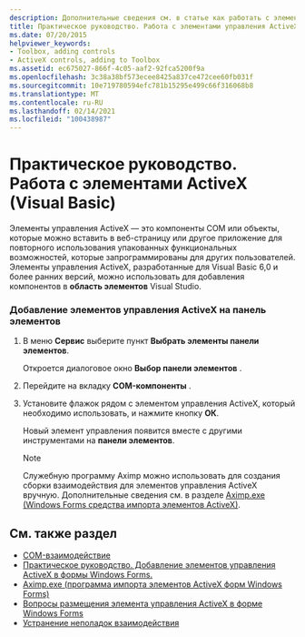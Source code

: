 ```yaml
---
description: Дополнительные сведения см. в статье как работать с элементами управления ActiveX (Visual Basic)
title: Практическое руководство. Работа с элементами управления ActiveX
ms.date: 07/20/2015
helpviewer_keywords:
- Toolbox, adding controls
- ActiveX controls, adding to Toolbox
ms.assetid: ec675027-866f-4c05-aaf2-92fca5200f9a
ms.openlocfilehash: 3c38a38bf573ecee8425a837ce472cee60fb031f
ms.sourcegitcommit: 10e719780594efc781b15295e499c66f316068b8
ms.translationtype: MT
ms.contentlocale: ru-RU
ms.lasthandoff: 02/14/2021
ms.locfileid: "100438987"
---
```

# <a name="how-to-work-with-activex-controls-visual-basic"></a>Практическое руководство. Работа с элементами ActiveX (Visual Basic)

Элементы управления ActiveX — это компоненты COM или объекты, которые можно вставить в веб-страницу или другое приложение для повторного использования упакованных функциональных возможностей, которые запрограммированы для других пользователей. Элементы управления ActiveX, разработанные для Visual Basic 6,0 и более ранних версий, можно использовать для добавления компонентов в **область элементов** Visual Studio.  
  
### <a name="to-add-activex-controls-to-the-toolbox"></a>Добавление элементов управления ActiveX на панель элементов  
  
1. В меню **Сервис** выберите пункт **Выбрать элементы панели элементов**.  
  
     Откроется диалоговое окно **Выбор панели элементов** .  
  
2. Перейдите на вкладку **COM-компоненты** .  
  
3. Установите флажок рядом с элементом управления ActiveX, который необходимо использовать, и нажмите кнопку **ОК**.  
  
     Новый элемент управления появится вместе с другими инструментами на **панели элементов**.  
  
    > [!NOTE]
    > Служебную программу Aximp можно использовать для создания сборки взаимодействия для элементов управления ActiveX вручную. Дополнительные сведения см. в разделе [Aximp.exe (Windows Forms средства импорта элементов ActiveX)](../../../framework/tools/aximp-exe-windows-forms-activex-control-importer.md).  
  
## <a name="see-also"></a>См. также раздел

- [COM-взаимодействие](index.md)
- [Практическое руководство. Добавление элементов управления ActiveX в формы Windows Forms.](/dotnet/desktop/winforms/controls/how-to-add-activex-controls-to-windows-forms)
- [Aximp.exe (программа импорта элементов ActiveX форм Windows Forms)](../../../framework/tools/aximp-exe-windows-forms-activex-control-importer.md)
- [Вопросы размещения элемента управления ActiveX в форме Windows Forms](/dotnet/desktop/winforms/controls/considerations-when-hosting-an-activex-control-on-a-windows-form)
- [Устранение неполадок взаимодействия](troubleshooting-interoperability.md)
